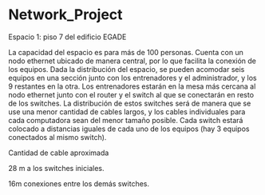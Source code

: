 # Network_Project

Espacio 1: piso 7 del edificio EGADE

La capacidad del espacio es para más de 100 personas. Cuenta con un nodo ethernet ubicado de manera central, por lo que facilita la conexión de los equipos. Dada la distribución del espacio, se pueden acomodar seis equipos en una sección junto con los entrenadores y el administrador, y los 9 restantes en la otra. Los entrenadores estarán en la mesa más cercana al nodo ethernet junto con el router y el switch al que se conectarán en resto de los switches. La distribución de estos switches será de manera que se use una menor cantidad de cables largos, y los cables individuales para cada computadora sean del menor tamaño posible. Cada switch estará colocado a distancias iguales de cada uno de los equipos (hay 3 equipos conectados al mismo switch). 

Cantidad de cable aproximada

28 m a los switches iniciales.

16m conexiones entre los demás switches. 






